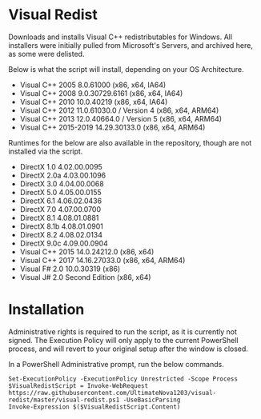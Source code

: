 # Visual Redist
Downloads and installs Visual C++ redistributables for Windows. All installers were initially pulled from Microsoft's Servers, and archived here, as some were delisted.

Below is what the script will install, depending on your OS Architecture.

  * Visual C++ 2005 8.0.61000 (x86, x64, IA64)
  * Visual C++ 2008 9.0.30729.6161 (x86, x64, IA64)
  * Visual C++ 2010 10.0.40219 (x86, x64, IA64)
  * Visual C++ 2012 11.0.61030.0 / Version 4  (x86, x64, ARM64)
  * Visual C++ 2013 12.0.40664.0 / Version 5 (x86, x64, ARM64)
  * Visual C++ 2015-2019 14.29.30133.0 (x86, x64, ARM64)

Runtimes for the below are also available in the repository, though are not installed via the script.

  * DirectX 1.0 4.02.00.0095
  * DirectX 2.0a 4.03.00.1096
  * DirectX 3.0 4.04.00.0068
  * DirectX 5.0 4.05.00.0155
  * DirectX 6.1 4.06.02.0436
  * DirectX 7.0 4.07.00.0700
  * DirectX 8.1 4.08.01.0881
  * DirectX 8.1b 4.08.01.0901
  * DirectX 8.2 4.08.02.0134
  * DirectX 9.0c 4.09.00.0904
  * Visual C++ 2015 14.0.24212.0 (x86, x64)
  * Visual C++ 2017 14.16.27033.0 (x86, x64, ARM64)
  * Visual F# 2.0 10.0.30319 (x86)
  * Visual J# 2.0 Second Edition (x86, x64)

# Installation
Administrative rights is required to run the script, as it is currently not signed. The Execution Policy will only apply to the current PowerShell process, and will revert to your original setup after the window is closed.

In a PowerShell Administrative prompt, run the below commands.
```
Set-ExecutionPolicy -ExecutionPolicy Unrestricted -Scope Process
$VisualRedistScript = Invoke-WebRequest https://raw.githubusercontent.com/UltimateNova1203/visual-redist/master/visual-redist.ps1 -UseBasicParsing
Invoke-Expression $($VisualRedistScript.Content)
```
